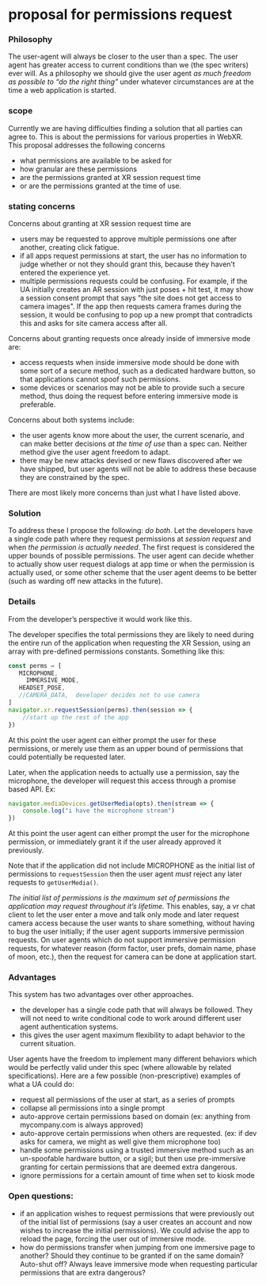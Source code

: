 # proposal for permissions request


### Philosophy
The user-agent will always be closer to the user than a spec. The user agent has greater access to current conditions than we (the spec writers) ever will. As a philosophy we should give the user agent *as much freedom as possible to “do the right thing”* under whatever circumstances are at the time a web application is started.

### scope

Currently we are having difficulties finding a solution that all parties can agree to. This is about the permissions for various properties in WebXR.  This proposal addresses the following concerns

* what permissions are available to be asked for
* how granular are these permissions
* are the permissions granted at XR session request time
* or are the permissions granted at the time of use.

### stating concerns

Concerns about granting at XR session request time are
* users may be requested to approve multiple permissions one after another, creating click fatigue.
* if all apps request permissions at start, the user has no information to judge whether or not they should grant this, because they haven’t entered the experience yet.
* multiple permissions requests could be confusing. For example, if the UA initially creates an AR session with just poses + hit test, it may show a session consent prompt that says "the site does not get access to camera images". If the app then requests camera frames during the session, it would be confusing to pop up a new prompt that contradicts this and asks for site camera access after all.

Concerns about granting requests once already inside of immersive mode are:
* access requests when inside immersive mode should be done with some sort of a secure method, such as a dedicated hardware button, so that applications cannot spoof such permissions.
* some devices or scenarios may not be able to provide such a secure method, thus doing the request before entering immersive mode is preferable.

Concerns about both systems include:
* the user agents know more about the user, the current scenario, and can make better decisions *at the time of use* than a spec can. Neither method give the user agent freedom to adapt.
* there may be new attacks devised or new flaws discovered after we have shipped, but user agents will not be able to address these because they are constrained by the spec.

There are most likely more concerns than just what I have listed above.

### Solution
To address these I propose the following: *do both*.  Let the developers have a single code path where they request permissions at *session request* and when *the permission is actually needed*. The first request is considered the upper bounds of possible permissions. The user agent can decide whether to actually show user request dialogs at app time or when the permission is actually used, or some other scheme that the user agent deems to be better (such as warding off new attacks in the future).

### Details
From the developer’s perspective it would work like this.

The developer specifies the total permissions they are likely to need during the entire run of the application when requesting the XR Session, using an array with pre-defined permissions constants.  Something like this:

``` javascript
const perms = [
   MICROPHONE,
	 IMMERSIVE_MODE,
   HEADSET_POSE,
   //CAMERA_DATA,  developer decides not to use camera
]
navigator.xr.requestSession(perms).then(session => {
	//start up the rest of the app
})
```

At this point the user agent can either prompt the user for these permissions, or merely use them as an upper bound of permissions that could potentially be requested later.


Later, when the application needs to actually use a permission, say the microphone, the developer will request this access through a promise based API. Ex:

```javascript
navigator.mediaDevices.getUserMedia(opts).then(stream => {
	console.log("i have the microphone stream")
})
```

At this point the user agent can either prompt the user for the microphone permission, or immediately grant it if the user already approved it previously.  

Note that if the application did not include MICROPHONE as  the initial list of permissions to `requestSession` then the user agent *must* reject any later requests to `getUserMedia()`.  

*The initial list of permissions is the maximum set of permissions the application may request throughout it’s lifetime.*  This enables, say, a vr chat client to let the user enter a move and talk only mode and later request camera access because the user wants to share something, without having to bug the user initially; if the user agent supports immersive permission requests.  On user agents which do not support immersive permission requests, for whatever reason (form factor, user prefs, domain name, phase of moon, etc.), then the request for camera can be done at application start.


### Advantages

This system has two advantages over other approaches.
* the developer has a single code path that will always be followed.  They will not need to write conditional code to work around different user agent authentication systems.
* this gives the user agent maximum flexibility to adapt behavior to the current situation. 

User agents have the freedom to implement many different behaviors which would be perfectly valid under this spec (where allowable by related specifications). Here are a few possible (non-prescriptive) examples of what a UA could do:

* request all permissions of the user at start, as a series of prompts
* collapse all permissions into a single prompt
* auto-approve certain permissions based on domain (ex: anything from mycompany.com is always approved)
* auto-approve certain permissions when others are requested. (ex: if dev asks for camera, we might as well give them microphone too)
* handle some permissions using a trusted immersive method such as an un-spoofable hardware button, or a sigil; but then use pre-immersive granting for certain permissions that are deemed extra dangerous.
* ignore permissions for a certain amount of time when set to kiosk mode


### Open questions:
* if an application wishes to request permissions that were previously out of the initial list of permissions (say a user creates an account and now wishes to increase the initial permissions).  We could advise the app to reload the page, forcing the user out of immersive mode.
* how do permissions transfer when jumping from one immersive page to another? Should they continue to be granted if on the same domain?  Auto-shut off? Always leave immersive mode when requesting particular permissions that are extra dangerous?
